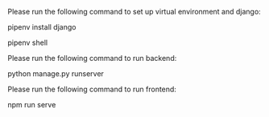 Please run the following command to set up virtual environment and django:

pipenv install django

pipenv shell

Please run the following command to run backend:

python manage.py runserver

Please run the following command to run frontend:

npm run serve
